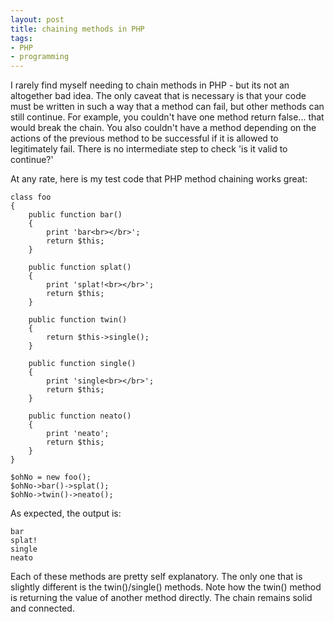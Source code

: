 ```yaml
---
layout: post
title: chaining methods in PHP
tags:
- PHP
- programming
---
```


I rarely find myself needing to chain methods in PHP - but its not an altogether bad idea.  The only caveat that is necessary is that your code must be written in such a way that a method can fail, but other methods can still continue.  For example, you couldn't have one method return false... that would break the chain.  You also couldn't have a method depending on the actions of the previous method to be successful if it is allowed to legitimately fail.  There is no intermediate step to check 'is it valid to continue?'

At any rate, here is my test code that PHP method chaining works great:

```php?start_inline=1
class foo
{
    public function bar()
    {
        print 'bar<br></br>';
        return $this;
    }

    public function splat()
    {
        print 'splat!<br></br>';
        return $this;
    }

    public function twin()
    {
        return $this->single();
    }

    public function single()
    {
        print 'single<br></br>';
        return $this;
    }

    public function neato()
    {
        print 'neato';
        return $this;
    }
}

$ohNo = new foo();
$ohNo->bar()->splat();
$ohNo->twin()->neato();
```

As expected, the output is:

    
    
    bar
    splat!
    single
    neato
    



Each of these methods are pretty self explanatory.  The only one that is slightly different is the twin()/single() methods.  Note how the twin() method is returning the value of another method directly.  The chain remains solid and connected.
